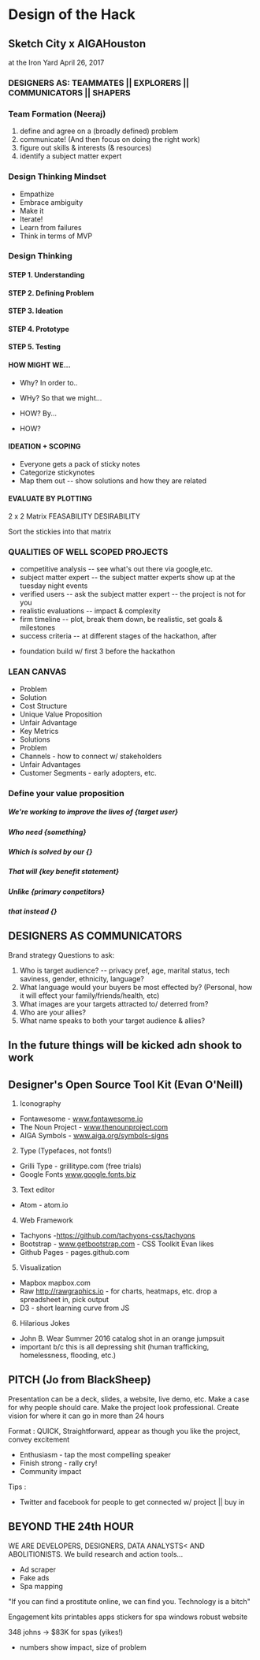 # Design of the Hack
## Sketch City x AIGAHouston
at the Iron Yard
April 26, 2017

### DESIGNERS AS: TEAMMATES || EXPLORERS || COMMUNICATORS || SHAPERS 
### Team Formation (Neeraj)
1) define and agree on a (broadly defined) problem
2) communicate! (And then focus on doing the right work)
3) figure out skills & interests  (& resources)
4) identify a subject matter expert

### Design Thinking Mindset
- Empathize
- Embrace ambiguity
- Make it
- Iterate! 
- Learn from failures
- Think in terms of MVP

### Design Thinking
#### STEP 1. Understanding
#### STEP 2. Defining Problem
#### STEP 3. Ideation
#### STEP 4. Prototype
#### STEP 5. Testing


#### HOW MIGHT WE... 
- Why? In order to.. 
- WHy? So that we might...

- HOW? By...
- HOW? 

#### IDEATION + SCOPING 
- Everyone gets a pack of sticky notes 
- Categorize stickynotes 
- Map them out -- show solutions and how they are related 


#### EVALUATE BY PLOTTING 

2 x 2 Matrix
FEASABILITY
DESIRABILITY 

Sort the stickies into that matrix


### QUALITIES OF WELL SCOPED PROJECTS
- competitive analysis -- see what's out there via google,etc. 
- subject matter expert -- the subject matter experts show up at the tuesday night events
- verified users -- ask the subject matter expert -- the project is not for you 
- realistic evaluations -- impact & complexity
- firm timeline -- plot, break them down, be realistic, set goals & milestones 
- success criteria -- at different stages of the hackathon, after 

* foundation build w/ first 3 before the hackathon 

### LEAN CANVAS 
- Problem 
- Solution
- Cost Structure 
- Unique Value Proposition 
- Unfair Advantage
- Key Metrics
- Solutions 
- Problem 
- Channels - how to connect w/ stakeholders
- Unfair Advantages
- Customer Segments  - early adopters, etc.

### Define your value proposition
##### We're working to improve the lives of {target user}
##### Who need {something}
##### Which is solved by our {}
##### That will {key benefit statement}
##### Unlike {primary conpetitors}
##### that instead {}



## DESIGNERS AS COMMUNICATORS 

Brand strategy 
Questions to ask: 
 1) Who is target audience?
 	-- privacy pref, age, marital status, tech saviness, gender, ethnicity, language?
 2) What language would your buyers be most effected by? (Personal, how it will effect your family/friends/health, etc)
 3) What images are your targets attracted to/ deterred from? 
 4) Who are your allies? 
 5) What name speaks to both your target audience & allies? 

## In the future things will be kicked adn shook to work 

## Designer's Open Source Tool Kit (Evan O'Neill)
 1) Iconography
 - Fontawesome - www.fontawesome.io
 - The Noun Project - www.thenounproject.com
 - AIGA Symbols - www.aiga.org/symbols-signs
 2) Type (Typefaces, not fonts!)
 - Grilli Type - grillitype.com (free trials)
 - Google Fonts www.google.fonts.biz
 3) Text editor
 - Atom - atom.io
 4) Web Framework 
 - Tachyons -https://github.com/tachyons-css/tachyons  
 - Bootstrap - www.getbootstrap.com - CSS Toolkit Evan likes  
 - Github Pages - pages.github.com
 5) Visualization 
 - Mapbox mapbox.com
 - Raw  http://rawgraphics.io - for charts, heatmaps, etc. drop a spreadsheet in, pick output 
 - D3 - short learning curve from JS
 6) Hilarious Jokes
 - John B. Wear Summer 2016 catalog shot in an orange jumpsuit 
 - important b/c this is all depressing shit (human trafficking, homelessness, flooding, etc.)

## PITCH (Jo from BlackSheep) 
 Presentation can be a deck, slides, a website, live demo, etc. 
 Make a case for why people should care. 
 Make the project look professional. 
 Create vision for where it can go in more than 24 hours

Format : QUICK, Straightforward, appear as though you like the project, convey excitement 
- Enthusiasm - tap the most compelling speaker 
- Finish strong - rally cry! 
- Community impact

Tips : 
- Twitter and facebook for people to get connected w/ project || buy in 


## BEYOND THE 24th HOUR
WE ARE DEVELOPERS, DESIGNERS, DATA ANALYSTS< AND ABOLITIONISTS. We build research and action tools... 
- Ad scraper
- Fake ads 
- Spa mapping 

 "If you can find a prostitute online, we can find you. Technology is a bitch"

 Engagement kits
 printables
 apps
 stickers for spa windows
 robust website 
 
 348 johns -> $83K for spas (yikes!)
 - numbers show impact, size of problem 


